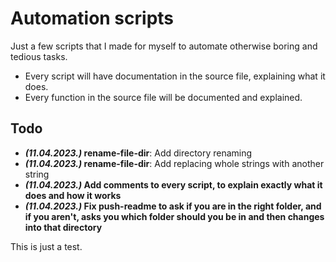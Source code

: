 # Automation scripts
Just a few scripts that I made for myself to automate otherwise boring and tedious tasks.
- Every script will have documentation in the source file, explaining what it does.
- Every function in the source file will be documented and explained.

## Todo
- ***(11.04.2023.)* rename-file-dir**: Add directory renaming
- ***(11.04.2023.)* rename-file-dir**: Add replacing whole strings with another string
- ***(11.04.2023.)* Add comments to every script, to explain exactly what it does and how it works**
- ***(11.04.2023.)* Fix push-readme to ask if you are in the right folder, and if you aren't, asks you which folder should you be in and then changes into that directory**

This is just a test.